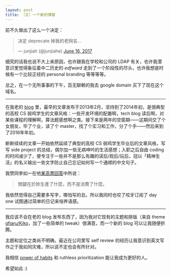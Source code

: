 ```yaml
---
layout: post
title: （又）一个新的博客
---
```



前不久做出了这么一个决定：

<blockquote class="twitter-tweet tw-align-center" data-lang="en"><p lang="zh" dir="ltr">决定 deprecate 掉我的老网名...</p>&mdash; junjiah (@junjiahe) <a href="https://twitter.com/junjiahe/status/875847108397481985">June 16, 2017</a></blockquote>
<script async src="//platform.twitter.com/widgets.js" charset="utf-8"></script>

细究的话我也说不大上来原因，也许跟我在学校和公司的 LDAP 有关，也许我潜意识里觉得象征着中二历史的 *edfward* 走到了一个阶段性的尽头，也许我想是时候有一个比较正经的 personal branding 等等等等。

总之，在一个无所事事的下午，百无聊赖的我去 google domain 买下了现在这个域名。

******

在我老的 [blog](http://blog.edfward.com) 里，最早的文章发布于2013年2月，坚持到了2014年初，是很典型的高校 CS 弱鸡学生的文章风格：一些开发环境的配置啊，tech blog 读后啊，对某些课程的理解啊，算法题感想啊之类。接下来是两年的空窗期——这期间交了个女朋友，毕了个业，读了个 master，找了个实习和工作，分了个手——然后来到了2016年年初。

断断续续的文章一开始依然延续了典型的高校 CS 弱鸡学生毕业后的文章风格，写写 side project 的总结，偶尔加一些无病呻吟的生活感想；入职之后自由 coding 的时间减少了，便专注于一些并不是那么有趣的读后/观后/玩后，冠以「精神生活」的名义输出一些文字防止自己忘记如何写一个通顺的中文句子。

我赞同李如一在他[某高票回答](https://www.zhihu.com/question/20173494/answer/15323321)中所说：

> 關鍵在於妳生產了什麼，而不是消費了什麼。

我依然觉得自己需要多写字，哪怕写的丑。所以我同时也咬了咬牙订阅了 day one 试图通过简单的日记来培养语感。

******

我应该不会在老的 blog 发布东西了，因为我对它现有的主题和排版（来自 theme [gfjaru/Kiko](https://github.com/gfjaru/Kiko)，加了一些简单的 tweak）很满意，而一个新的 blog 可以让我随便折腾。

主题和定位之类尚不明确。最近在公司里写 self review 的经历让我意识到英文写作之于我如同灾难，所以说不定也会有所针对。

我相信 [power of habits](https://www.farnamstreetblog.com/2017/06/habits-vs-goals/) 和 ruthless prioritization 能让我成为更好的人。

希望如此 :)

